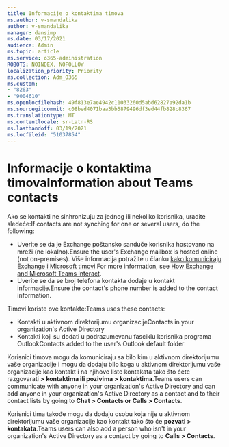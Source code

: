```yaml
---
title: Informacije o kontaktima timova
ms.author: v-smandalika
author: v-smandalika
manager: dansimp
ms.date: 03/17/2021
audience: Admin
ms.topic: article
ms.service: o365-administration
ROBOTS: NOINDEX, NOFOLLOW
localization_priority: Priority
ms.collection: Adm_O365
ms.custom:
- "8263"
- "9004610"
ms.openlocfilehash: 49f813e7ae4942c11033260d5abd62827a92da1b
ms.sourcegitcommit: c08bed4071baa3bb5879496df3ed44fb828c8367
ms.translationtype: MT
ms.contentlocale: sr-Latn-RS
ms.lasthandoff: 03/19/2021
ms.locfileid: "51037854"
---
```

# <a name="information-about-teams-contacts"></a><span data-ttu-id="c26f0-102">Informacije o kontaktima timova</span><span class="sxs-lookup"><span data-stu-id="c26f0-102">Information about Teams contacts</span></span>

<span data-ttu-id="c26f0-103">Ako se kontakti ne sinhronizuju za jednog ili nekoliko korisnika, uradite sledeće:</span><span class="sxs-lookup"><span data-stu-id="c26f0-103">If contacts are not synching for one or several users, do the following:</span></span>
- <span data-ttu-id="c26f0-104">Uverite se da je Exchange poštansko sanduče korisnika hostovano na mreži (ne lokalno).</span><span class="sxs-lookup"><span data-stu-id="c26f0-104">Ensure the user's Exchange mailbox is hosted online (not on-premises).</span></span> <span data-ttu-id="c26f0-105">Više informacija potražite u članku [kako komuniciraju Exchange i Microsoft timovi](https://docs.microsoft.com/microsoftteams/exchange-teams-interact).</span><span class="sxs-lookup"><span data-stu-id="c26f0-105">For more information, see [How Exchange and Microsoft Teams interact](https://docs.microsoft.com/microsoftteams/exchange-teams-interact).</span></span>
- <span data-ttu-id="c26f0-106">Uverite se da se broj telefona kontakta dodaje u kontakt informacije.</span><span class="sxs-lookup"><span data-stu-id="c26f0-106">Ensure the contact's phone number is added to the contact information.</span></span>

<span data-ttu-id="c26f0-107">Timovi koriste ove kontakte:</span><span class="sxs-lookup"><span data-stu-id="c26f0-107">Teams uses these contacts:</span></span>

- <span data-ttu-id="c26f0-108">Kontakti u aktivnom direktorijumu organizacije</span><span class="sxs-lookup"><span data-stu-id="c26f0-108">Contacts in your organization's Active Directory</span></span>
- <span data-ttu-id="c26f0-109">Kontakti koji su dodati u podrazumevanu fasciklu korisnika programa Outlook</span><span class="sxs-lookup"><span data-stu-id="c26f0-109">Contacts added to the user's Outlook default folder</span></span>

<span data-ttu-id="c26f0-110">Korisnici timova mogu da komuniciraju sa bilo kim u aktivnom direktorijumu vaše organizacije i mogu da dodaju bilo koga u aktivnom direktorijumu vaše organizacije kao kontakt i na njihove liste kontakata tako što ćete razgovarati **> kontaktima ili pozivima > kontaktima**.</span><span class="sxs-lookup"><span data-stu-id="c26f0-110">Teams users can communicate with anyone in your organization's Active Directory and can add anyone in your organization's Active Directory as a contact and to their contact lists by going to **Chat > Contacts or Calls > Contacts**.</span></span>

<span data-ttu-id="c26f0-111">Korisnici tima takođe mogu da dodaju osobu koja nije u aktivnom direktorijumu vaše organizacije kao kontakt tako što će **pozvati > kontakata**.</span><span class="sxs-lookup"><span data-stu-id="c26f0-111">Teams users can also add a person who isn't in your organization's Active Directory as a contact by going to **Calls > Contacts**.</span></span>


